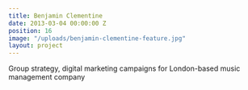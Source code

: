 ```yaml
---
title: Benjamin Clementine
date: 2013-03-04 00:00:00 Z
position: 16
image: "/uploads/benjamin-clementine-feature.jpg"
layout: project
---
```


Group strategy, digital marketing campaigns for London-based music management company